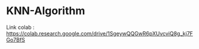 # KNN-Algorithm

Link colab : https://colab.research.google.com/drive/1SgeywQQGwR6pXUvcviQ8g_kj7FGo7BfS
